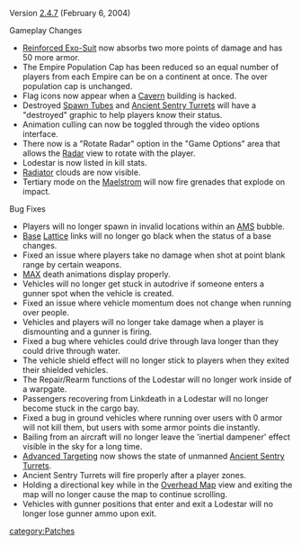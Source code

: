 Version [2.4.7](2.md.4.7 "wikilink") (February 6, 2004)

Gameplay Changes

- [Reinforced Exo-Suit](Reinforced_Exo.$1.md "wikilink") now absorbs
  two more points of damage and has 50 more armor.
- The Empire Population Cap has been reduced so an equal number of
  players from each Empire can be on a continent at once. The over
  population cap is unchanged.
- Flag icons now appear when a [Cavern](Cavern.md "wikilink") building is
  hacked.
- Destroyed [Spawn Tubes](Spawn_Tube.md "wikilink") and [Ancient Sentry
  Turrets](Ancient_Sentry_Turret.md "wikilink") will have a "destroyed"
  graphic to help players know their status.
- Animation culling can now be toggled through the video options
  interface.
- There now is a "Rotate Radar" option in the "Game Options" area that
  allows the [Radar](Radar.md "wikilink") view to rotate with the player.
- Lodestar is now listed in kill stats.
- [Radiator](Radiator.md "wikilink") clouds are now visible.
- Tertiary mode on the [Maelstrom](Maelstrom.md "wikilink") will now fire
  grenades that explode on impact.

Bug Fixes

- Players will no longer spawn in invalid locations within an
  [AMS](AMS.md "wikilink") bubble.
- [Base](Base.md "wikilink") [Lattice](Lattice.md "wikilink") links will no
  longer go black when the status of a base changes.
- Fixed an issue where players take no damage when shot at point blank
  range by certain weapons.
- [MAX](MAX.md "wikilink") death animations display properly.
- Vehicles will no longer get stuck in autodrive if someone enters a
  gunner spot when the vehicle is created.
- Fixed an issue where vehicle momentum does not change when running
  over people.
- Vehicles and players will no longer take damage when a player is
  dismounting and a gunner is firing.
- Fixed a bug where vehicles could drive through lava longer than they
  could drive through water.
- The vehicle shield effect will no longer stick to players when they
  exited their shielded vehicles.
- The Repair/Rearm functions of the Lodestar will no longer work
  inside of a warpgate.
- Passengers recovering from Linkdeath in a Lodestar will no longer
  become stuck in the cargo bay.
- Fixed a bug in ground vehicles where running over users with 0 armor
  will not kill them, but users with some armor points die instantly.
- Bailing from an aircraft will no longer leave the 'inertial
  dampener' effect visible in the sky for a long time.
- [Advanced Targeting](Enhanced_Targeting.md "wikilink") now shows the
  state of unmanned [Ancient Sentry
  Turrets](Ancient_Sentry_Turret.md "wikilink").
- Ancient Sentry Turrets will fire properly after a player zones.
- Holding a directional key while in the [Overhead
  Map](Overhead_Map.md "wikilink") view and exiting the map will no
  longer cause the map to continue scrolling.
- Vehicles with gunner positions that enter and exit a Lodestar will
  no longer lose gunner ammo upon exit.

[category:Patches](category:Patches.md "wikilink")
